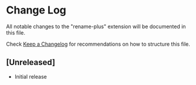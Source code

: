 # Change Log
All notable changes to the "rename-plus" extension will be documented in this file.

Check [Keep a Changelog](http://keepachangelog.com/) for recommendations on how to structure this file.

## [Unreleased]
- Initial release
